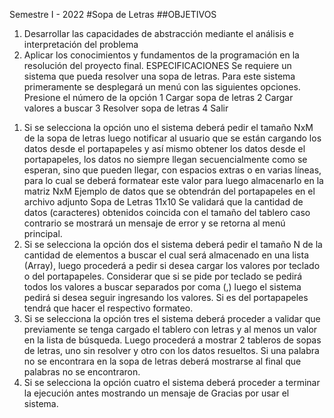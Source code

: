 Semestre I - 2022
#Sopa de Letras
##OBJETIVOS
1.	Desarrollar las capacidades de abstracción mediante el análisis e interpretación del problema
2.	Aplicar los conocimientos y fundamentos de la programación en la resolución del proyecto final.
ESPECIFICACIONES
Se requiere un sistema que pueda resolver una sopa de letras.
Para este sistema primeramente se desplegará un menú con las siguientes opciones.
Presione el número de la opción
1 Cargar sopa de letras
2 Cargar valores a buscar
3 Resolver sopa de letras
4 Salir
1) Si se selecciona la opción uno el sistema deberá pedir el tamaño NxM de la sopa de letras luego notificar al usuario que se están cargando los datos desde el portapapeles y así mismo obtener los datos desde el portapapeles, los datos no siempre llegan secuencialmente como se esperan, sino que pueden llegar, con espacios extras o en varias líneas, para lo cual se deberá formatear este valor para luego almacenarlo en la matriz NxM
Ejemplo de datos que se obtendrán del portapapeles en el archivo adjunto Sopa de Letras 11x10
Se validará que la cantidad de datos (caracteres) obtenidos coincida con el tamaño del tablero caso contrario se mostrará un mensaje de error y se retorna al menú principal.
2) Si se selecciona la opción dos el sistema deberá pedir el tamaño N de la cantidad de elementos a buscar el cual será almacenado en una lista (Array), luego procederá a pedir si desea cargar los valores por teclado o del portapapeles.
Considerar que si se pide por teclado se pedirá todos los valores a buscar separados por coma (,) luego el sistema pedirá si desea seguir ingresando los valores.
Si es del portapapeles tendrá que hacer el respectivo formateo.
3) Si se selecciona la opción tres el sistema deberá proceder a validar que previamente se tenga cargado el tablero con letras y al menos un valor en la lista de búsqueda.
Luego procederá a mostrar 2 tableros de sopas de letras, uno sin resolver y otro con los datos resueltos.
Si una palabra no se encontrara en la sopa de letras deberá mostrarse al final que palabras no se encontraron.
4) Si se selecciona la opción cuatro el sistema deberá proceder a terminar la ejecución antes mostrando un mensaje de Gracias por usar el sistema.



